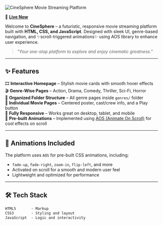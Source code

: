 ![CineSphere Movie Streaming Platform](https://capsule-render.vercel.app/api?type=waving&color=gradient&height=150&section=header&text=Movie%20Streaming%20Platform%20_CineSphere&fontSize=32)

🚀 **[Live Now](https://aswinash05.github.io/Movie_Streaming_Platform/)**

Welcome to **CineSphere** – a futuristic, responsive movie streaming platform built with **HTML, CSS, and JavaScript**. Designed with sleek UI, genre-based navigation, and ✨scroll-triggered animations✨ using AOS library to enhance user experience.

> *"Your one-stop platform to explore and enjoy cinematic greatness."*

---

## ✨ Features

🎞️ **Interactive Homepage** – Stylish movie cards with smooth hover effects  
🎬 **Genre-Wise Pages** – Action, Drama, Comedy, Thriller, Sci-Fi, Horror  
📁 **Organized Folder Structure** – All genre pages inside `genres/` folder  
📄 **Individual Movie Pages** – Centered poster, cast/crew info, and a Play button  
📱 **Fully Responsive** – Works great on desktop, tablet, and mobile  
💫 **Pre-built Animations** – Implemented using [AOS (Animate On Scroll)](https://michalsnik.github.io/aos/) for cool effects on scroll

---

## 🎨 Animations Included

The platform uses `AOS` for pre-built CSS animations, including:
- `fade-up`, `fade-right`, `zoom-in`, `flip-left`, and more  
- Activated on scroll for a smooth and modern user feel  
- Lightweight and optimized for performance

---

## 🛠 Tech Stack

```txt
HTML5       - Markup  
CSS3        - Styling and layout  
JavaScript  - Logic and interactivity  
